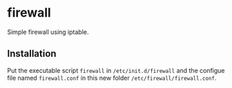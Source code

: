 # firewall

Simple firewall using iptable.

## Installation

Put the executable script `firewall` in `/etc/init.d/firewall` and the configue file named `firewall.conf` in this new folder `/etc/firewall/firewall.conf`.
